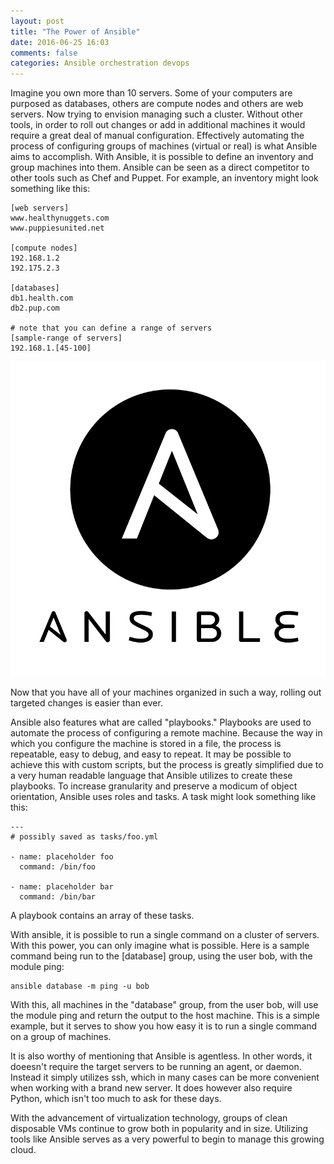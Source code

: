 ```yaml
---
layout: post
title: "The Power of Ansible"
date: 2016-06-25 16:03
comments: false
categories: Ansible orchestration devops
---
```


Imagine you own more than 10 servers. 
Some of your computers are purposed as databases, others are compute nodes and others are web servers.
Now trying to envision managing such a cluster.
Without other tools, in order to roll out changes or add in additional machines it would require a great deal of manual configuration.
Effectively automating the process of configuring groups of machines (virtual or real) is what Ansible aims to accomplish.
With Ansible, it is possible to define an inventory and group machines into them.
Ansible can be seen as a direct competitor to other tools such as Chef and Puppet.
For example, an inventory might look something like this:

```
[web servers]
www.healthynuggets.com
www.puppiesunited.net

[compute nodes]
192.168.1.2
192.175.2.3

[databases]
db1.health.com
db2.pup.com

# note that you can define a range of servers
[sample-range of servers]
192.168.1.[45-100]

```

<img src="/images/ansible-logo-transparent-background.png"/>

Now that you have all of your machines organized in such a way, rolling out targeted changes is easier than ever.

Ansible also features what are called "playbooks."
Playbooks are used to automate the process of configuring a remote machine.
Because the way in which you configure the machine is stored in a file, the process is repeatable, easy to debug, and easy to repeat.
It may be possible to achieve this with custom scripts, but the process is greatly simplified due to a very human readable language that Ansible utilizes to create these playbooks.
To increase granularity and preserve a modicum of object orientation, Ansible uses roles and tasks.
A task might look something like this:

```
---
# possibly saved as tasks/foo.yml

- name: placeholder foo
  command: /bin/foo

- name: placeholder bar
  command: /bin/bar
```

A playbook contains an array of these tasks.

With ansible, it is possible to run a single command on a cluster of servers.
With this power, you can only imagine what is possible.
Here is a sample command being run to the [database] group, using the user bob, with the module ping:

```
ansible database -m ping -u bob
```

With this, all machines in the "database" group, from the user bob, will use the module ping and return the output to the host machine.
This is a simple example, but it serves to show you how easy it is to run a single command on a group of machines.

It is also worthy of mentioning that Ansible is agentless.
In other words, it doeesn't require the target servers to be running an agent, or daemon.
Instead it simply utilizes ssh, which in many cases can be more convenient when working with a brand new server.
It does however also require Python, which isn't too much to ask for these days.

With the advancement of virtualization technology, groups of clean disposable VMs continue to grow both in popularity and in size.
Utilizing tools like Ansible serves as a very powerful to begin to manage this growing cloud.

